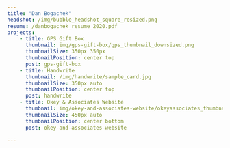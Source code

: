 ```yaml
---
title: "Dan Bogachek"
headshot: /img/bubble_headshot_square_resized.png
resume: /danbogachek_resume_2020.pdf
projects:
    - title: GPS Gift Box
      thumbnail: img/gps-gift-box/gps_thumbnail_downsized.png
      thumbnailSize: 350px 350px
      thumbnailPosition: center top
      post: gps-gift-box
    - title: Handwrite
      thumbnail: /img/handwrite/sample_card.jpg
      thumbnailSize: 350px auto
      thumbnailPosition: center top
      post: handwrite
    - title: Okey & Associates Website
      thumbnail: img/okey-and-associates-website/okeyassociates_thumbnail.jpg
      thumbnailSize: 450px auto
      thumbnailPosition: center bottom
      post: okey-and-associates-website

---
```


